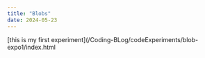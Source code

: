 ```yaml
---
title: "Blobs"
date: 2024-05-23
---
```


[this is my first experiment](/Coding-BLog/codeExperiments/blob-expo1/index.html

